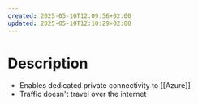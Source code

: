 ```yaml
---
created: 2025-05-10T12:09:56+02:00
updated: 2025-05-10T12:10:29+02:00
---
```

# Description
- Enables dedicated private connectivity to [[Azure]]
- Traffic doesn't travel over the internet